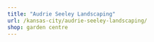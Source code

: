 ```yaml
---
title: "Audrie Seeley Landscaping"
url: /kansas-city/audrie-seeley-landscaping/
shop: garden centre
---
```

